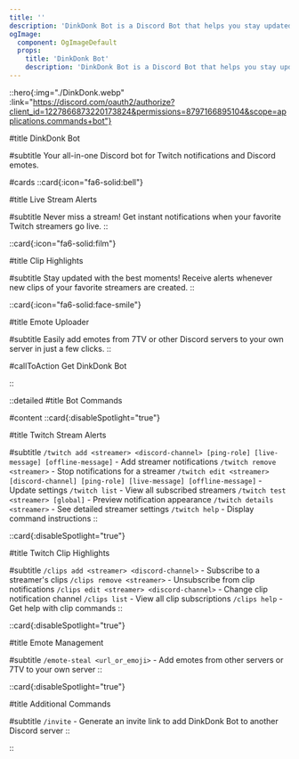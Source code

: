```yaml
---
title: ''
description: 'DinkDonk Bot is a Discord Bot that helps you stay updated with Twitch streams, clips, and Discord emotes effortlessly.'
ogImage:
  component: OgImageDefault
  props:
    title: 'DinkDonk Bot'
    description: 'DinkDonk Bot is a Discord Bot that helps you stay updated with Twitch streams, clips, and Discord emotes effortlessly.'
---
```


::hero{:img="./DinkDonk.webp" :link="https://discord.com/oauth2/authorize?client_id=1227866873220173824&permissions=8797166895104&scope=applications.commands+bot"}

#title
DinkDonk Bot

#subtitle
Your all-in-one Discord bot for Twitch notifications and Discord emotes.

#cards
::card{:icon="fa6-solid:bell"}

#title
Live Stream Alerts

#subtitle
Never miss a stream! Get instant notifications when your favorite Twitch streamers go live.
::

::card{:icon="fa6-solid:film"}

#title
Clip Highlights

#subtitle
Stay updated with the best moments! Receive alerts whenever new clips of your favorite streamers are created.
::

::card{:icon="fa6-solid:face-smile"}

#title
Emote Uploader

#subtitle
Easily add emotes from 7TV or other Discord servers to your own server in just a few clicks.
::

#callToAction
Get DinkDonk Bot

::

::detailed
#title
Bot Commands

#content
::card{:disableSpotlight="true"}

#title
Twitch Stream Alerts

#subtitle
`/twitch add <streamer> <discord-channel> [ping-role] [live-message] [offline-message]` - Add streamer notifications
`/twitch remove <streamer>` - Stop notifications for a streamer
`/twitch edit <streamer> [discord-channel] [ping-role] [live-message] [offline-message]` - Update settings
`/twitch list` - View all subscribed streamers
`/twitch test <streamer> [global]` - Preview notification appearance
`/twitch details <streamer>` - See detailed streamer settings
`/twitch help` - Display command instructions
::

::card{:disableSpotlight="true"}

#title
Twitch Clip Highlights

#subtitle
`/clips add <streamer> <discord-channel>` - Subscribe to a streamer's clips
`/clips remove <streamer>` - Unsubscribe from clip notifications
`/clips edit <streamer> <discord-channel>` - Change clip notification channel
`/clips list` - View all clip subscriptions
`/clips help` - Get help with clip commands
::

::card{:disableSpotlight="true"}

#title
Emote Management

#subtitle
`/emote-steal <url_or_emoji>` - Add emotes from other servers or 7TV to your own server
::

::card{:disableSpotlight="true"}

#title
Additional Commands

#subtitle
`/invite` - Generate an invite link to add DinkDonk Bot to another Discord server
::

::
